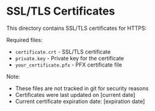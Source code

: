 # SSL/TLS Certificates

This directory contains SSL/TLS certificates for HTTPS:

Required files:
- `certificate.crt` - SSL/TLS certificate
- `private.key` - Private key for the certificate
- `your_certificate.pfx` - PFX certificate file

Note: 
- These files are not tracked in git for security reasons
- Certificates were last updated on [current date]
- Current certificate expiration date: [expiration date] 